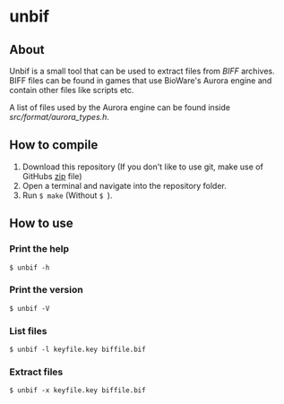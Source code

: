 # unbif

## About
Unbif is a small tool that can be used to extract files from *BIFF* archives.
BIFF files can be found in games that use BioWare's Aurora engine and contain
other files like scripts etc.

A list of files used by the Aurora engine can be found inside *src/format/aurora_types.h*.

## How to compile
1. Download this repository (If you don't like to use git, make use of GitHubs [zip](https://github.com/marc-q/unbif/archive/master.zip) file)
2. Open a terminal and navigate into the repository folder.
3. Run `$ make` (Without `$ `).

## How to use

### Print the help
`$ unbif -h`

### Print the version
`$ unbif -V`

### List files
`$ unbif -l keyfile.key biffile.bif`

### Extract files
`$ unbif -x keyfile.key biffile.bif`
